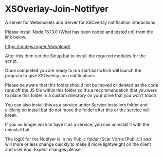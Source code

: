 # XSOverlay-Join-Notifyer
A server for Websockets and Server for XSOverlay notification interactions

Please install Node 16.13.0 (What has been coded and tested on) from the link below.

https://nodejs.org/en/download/

After this then run the Setup.bat to install the required modules for the script.

Once completed you are ready to run start.bat which will launch the program to give XSOverlay Join notifications

Please be aware that this folder should not be moved or deleted as the code runs off the JS file within this folder so it's a recommendation that you were to place this folder in a custom directory on your drive that you won't touch.

You can also install this as a service under Service installers folder and clicking on install.bat do not move the folder after this or the service will break.

If you no longer wish to have it as a service, you can uninstall it with the uninstall.bat.

The logiX for the Notifyer is in my Public folder (Scar Vorrix [Public]) and will more or less change quickly to make it more lightweight on the client and user end. Expect changes please.